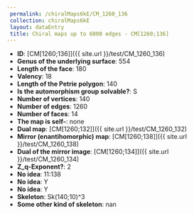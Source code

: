 ```yaml
--- 
 permalink: /chiralMaps6kE/CM_1260_136 
 collection: chiralMaps6kE
 layout: dataEntry
 title: Chiral maps up to 6000 edges - CM[1260;136]
---
```


- **ID**: [CM[1260;136]]({{ site.url }}/test/CM_1260_136)
- **Genus of the underlying surface**: 554
- **Length of the face**: 180
- **Valency**: 18
- **Length of the Petrie polygon**: 140
- **Is the automorphism group solvable?**: S
- **Number of vertices**: 140
- **Number of edges**: 1260
- **Number of faces**: 14
- **The map is self-**: none
- **Dual map**: [CM[1260;132]]({{ site.url }}/test/CM_1260_132)
- **Mirror (enantihomorphic) map**: [CM[1260;138]]({{ site.url }}/test/CM_1260_138)
- **Dual of the mirror image**: [CM[1260;134]]({{ site.url }}/test/CM_1260_134)
- **Z_q-Exponent?**: 2
- **No idea**:  11:138
- **No idea**: Y
- **No idea**: Y
- **Skeleton**: Sk(140;10)^3
- **Some other kind of skeleton**: nan
